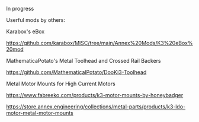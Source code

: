 In progress

Userful mods by others:

Karabox's eBox

https://github.com/karabox/MISC/tree/main/Annex%20Mods/K3%20eBox%20mod

MathematicaPotato's Metal Toolhead and Crossed Rail Backers

https://github.com/MathematicalPotato/DooKi3-Toolhead

Metal Motor Mounts for High Current Motors

https://www.fabreeko.com/products/k3-motor-mounts-by-honeybadger

https://store.annex.engineering/collections/metal-parts/products/k3-ldo-motor-metal-motor-mounts
